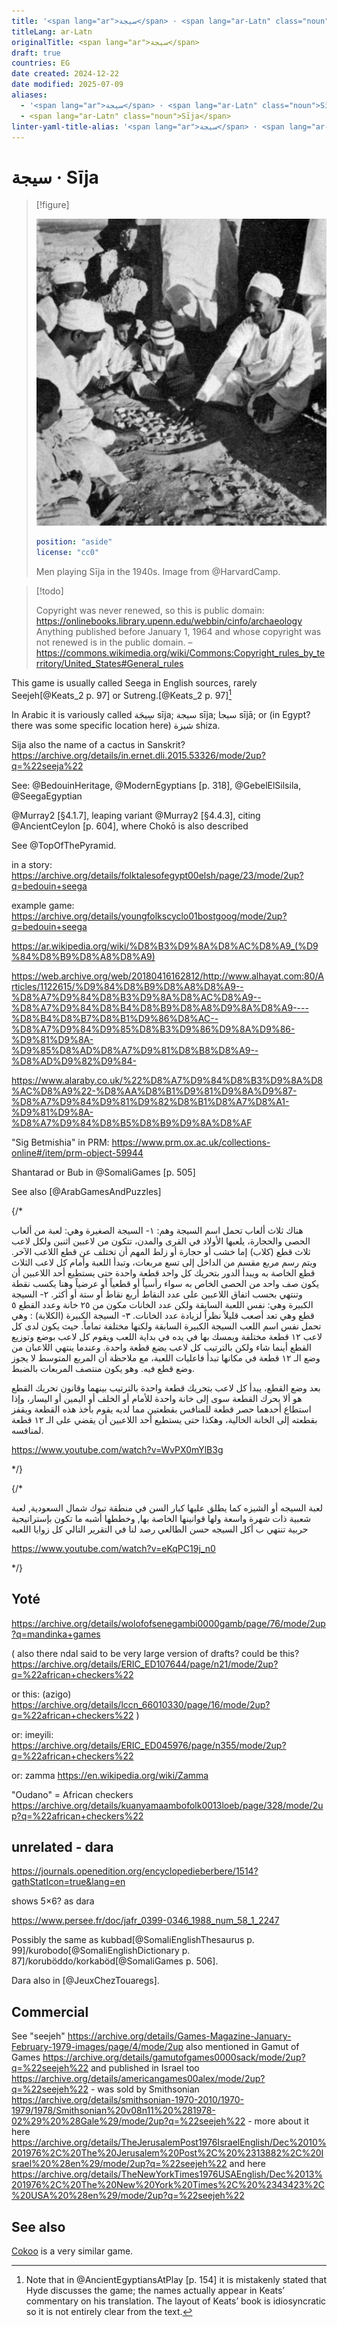 ```yaml
---
title: '<span lang="ar">سيجة</span> · <span lang="ar-Latn" class="noun">Sīja</span>'
titleLang: ar-Latn
originalTitle: <span lang="ar">سيجة</span>
draft: true
countries: EG
date created: 2024-12-22
date modified: 2025-07-09
aliases:
  - '<span lang="ar">سيجة</span> · <span lang="ar-Latn" class="noun">Sīja</span>'
  - <span lang="ar-Latn" class="noun">Sīja</span>
linter-yaml-title-alias: '<span lang="ar">سيجة</span> · <span lang="ar-Latn" class="noun">Sīja</span>'
---
```

# <span lang="ar">سيجة</span> · <span lang="ar-Latn" class="noun">Sīja</span>

> [!figure]
> 
> ![A photo of two men seated on the sand with a seega board and pieces between them. They are dressed in white clothes and children are watching them play.](Seega_1940s.jpg)
>
> ```yaml
> position: "aside"
> license: "cc0"
> ```
>
> Men playing Sīja in the 1940s. Image from @HarvardCamp.

> [!todo]
> 
> Copyright was never renewed, so this is public domain: https://onlinebooks.library.upenn.edu/webbin/cinfo/archaeology
> Anything published before January 1, 1964 and whose copyright was not renewed is in the public domain. –https://commons.wikimedia.org/wiki/Commons:Copyright_rules_by_territory/United_States#General_rules

This game is usually called <span lang="ar-Latn" class="noun aka">Seega</span> in English sources, rarely <span lang="ar-Latn" class="noun aka">Seejeh</span>[@Keats_2 p. 97] or <span lang="ar-Latn" class="noun aka">Sutreng</span>.[@Keats_2 p. 97][^fn0]

[^fn0]: Note that in @AncientEgyptiansAtPlay [p. 154] it is mistakenly stated that Hyde discusses the game; the names actually appear in Keats’ commentary on his translation. The layout of Keats’ book is idiosyncratic so it is not entirely clear from the text.

In Arabic it is variously called <span lang="ar" class="aka">سِيجَة</span> <span lang="ar-Latn" class="aka">sīja</span>; <span lang="ar" class="aka">سيجة</span> <Pronounce  lang="ar-Latn" pronouncer="Ad7am" file="pronunciation_ar_سيجة.mp3" class="aka">sīja</Pronounce>; <span lang="ar" class="aka">سيجا</span> <Pronounce  lang="ar-Latn" pronouncer="Ad7am" file="pronunciation_ar_سيجا.mp3" class="aka">sījā</Pronounce>; or (in Egypt? there was some specific location here) <span lang="ar" class="aka">شيزة</span> <Pronounce  lang="ar-Latn" pronouncer="Ad7am" file="pronunciation_ar_شيزة.mp3" class="aka">shiza</Pronounce>.

Sija also the name of a cactus in Sanskrit? https://archive.org/details/in.ernet.dli.2015.53326/mode/2up?q=%22seeja%22

See: @BedouinHeritage, @ModernEgyptians [p. 318], @GebelElSilsila, @SeegaEgyptian

@Murray2 [§4.1.7], leaping variant @Murray2 [§4.4.3], citing @AncientCeylon [p. 604], where Chokō is also described

See @TopOfThePyramid.

in a story: https://archive.org/details/folktalesofegypt00elsh/page/23/mode/2up?q=bedouin+seega

example game: https://archive.org/details/youngfolkscyclo01bostgoog/mode/2up?q=bedouin+seega

https://ar.wikipedia.org/wiki/%D8%B3%D9%8A%D8%AC%D8%A9_(%D9%84%D8%B9%D8%A8%D8%A9)

https://web.archive.org/web/20180416162812/http://www.alhayat.com:80/Articles/1122615/%D9%84%D8%B9%D8%A8%D8%A9--%D8%A7%D9%84%D8%B3%D9%8A%D8%AC%D8%A9--%D8%A7%D9%84%D8%B4%D8%B9%D8%A8%D9%8A%D8%A9----%D8%B4%D8%B7%D8%B1%D9%86%D8%AC--%D8%A7%D9%84%D9%85%D8%B3%D9%86%D9%8A%D9%86-%D9%81%D9%8A-%D9%85%D8%AD%D8%A7%D9%81%D8%B8%D8%A9--%D8%AD%D9%82%D9%84-

https://www.alaraby.co.uk/%22%D8%A7%D9%84%D8%B3%D9%8A%D8%AC%D8%A9%22-%D8%AA%D8%B1%D9%81%D9%8A%D9%87-%D8%A7%D9%84%D9%81%D9%82%D8%B1%D8%A7%D8%A1-%D9%81%D9%8A-%D8%A7%D9%84%D8%B5%D8%B9%D9%8A%D8%AF

"Sig Betmishia" in PRM: https://www.prm.ox.ac.uk/collections-online#/item/prm-object-59944

Shantarad or Bub in @SomaliGames [p. 505]

See also [@ArabGamesAndPuzzles]

{/*

هناك ثلاث ألعاب تحمل اسم السيجة وهم:
١- السيجة الصغيرة وهي:
لعبة من ألعاب الحصى والحجارة، يلعبها الأولاد في القرى والمدن، تتكون من لاعبين اثنين ولكل لاعب ثلاث قطع (كلاب) إما خشب أو حجارة أو زلط المهم أن تختلف عن قطع اللاعب الآخر.
ويتم رسم مربع مقسم من الداخل إلى تسع مربعات، وتبدأ اللعبة وأمام كل لاعب الثلاث قطع الخاصة به ويبدأ الدور بتحريك كل واحد قطعة واحدة حتى يستطيع أحد اللاعبين أن يكون صف واحد من الحصى الخاص به سواء رأسياً أو قطعياً أو عرضياً وهنا يكسب نقطة وتنتهي بحسب اتفاق اللاعبين على عدد النقاط أربع نقاط أو ستة أو أكثر.
٢- السيجة الكبيرة وهي:
نفس اللعبة السابقة ولكن عدد الخانات مكون من ٢٥ خانة وعدد القطع ٥ قطع وهي تعد أصعب قليلاً نظراً لزيادة عدد الخانات.
٣- السيجة الكبيرة (الكلابة) : وهي
تحمل نفس اسم اللعب السيجة الكبيرة السابقة ولكنها مختلفة تماماً. حيث يكون لدى كل لاعب ١٢ قطعة مختلفة ويمسك بها في يده في بداية اللعب ويقوم كل لاعب بوضع وتوزيع القطع أينما شاء ولكن بالترتيب كل لاعب يضع قطعة واحدة. وعندما ينتهي اللاعبان من وضع الـ ١٢ قطعة في مكانها تبدأ فاعليات اللعبة، مع ملاحظة أن المربع المتوسط لا يجوز وضع قطع فيه. وهو يكون منتصف المربعات بالضبط.

بعد وضع القطع، يبدأ كل لاعب بتحريك قطعة واحدة بالترتيب بينهما وقانون تحريك القطع هو ألا يحرك القطعة سوى إلى خانة واحدة للأمام أو الخلف أو اليمين أو اليسار، وإذا استطاع أحدهما حصر قطعة للمنافس بقطعتين مما لديه يقوم بأخذ هذه القطعة ويقفز بقطعته إلى الخانة الخالية، وهكذا حتى يستطيع أحد اللاعبين أن يقضي على الـ ١٢ قطعة لمنافسه.

https://www.youtube.com/watch?v=WvPX0mYlB3g

*/}

{/*

لعبة السيجه أو الشيزه كما يطلق عليها كبار السن في منطقة تبوك شمال السعودية, لعبة شعبية ذات شهرة واسعة ولها قوانينها الخاصة بها, وخططها أشبه ما تكون بإستراتيجية حربية تنتهي ب  أكل السيجه  حسن الطالعي رصد لنا في التقرير التالي  كل زوايا اللعبه

https://www.youtube.com/watch?v=eKqPC19j_n0

*/}


## Yoté

https://archive.org/details/wolofofsenegambi0000gamb/page/76/mode/2up?q=mandinka+games


(
also there ndal said to be very large version of  drafts?
could be this? https://archive.org/details/ERIC_ED107644/page/n21/mode/2up?q=%22african+checkers%22

or this: (azigo) https://archive.org/details/lccn_66010330/page/16/mode/2up?q=%22african+checkers%22
)



or: imeyili: https://archive.org/details/ERIC_ED045976/page/n355/mode/2up?q=%22african+checkers%22

or: zamma https://en.wikipedia.org/wiki/Zamma

"Oudano" = African checkers https://archive.org/details/kuanyamaambofolk0013loeb/page/328/mode/2up?q=%22african+checkers%22

## unrelated - dara

https://journals.openedition.org/encyclopedieberbere/1514?gathStatIcon=true&lang=en

shows 5×6? as dara

https://www.persee.fr/doc/jafr_0399-0346_1988_num_58_1_2247

Possibly the same as <span lang="so">kubbad</span>[@SomaliEnglishThesaurus p. 99]/<span lang="so">kurobodo</span>[@SomaliEnglishDictionary p. 87]/<span lang="so">koruböddo</span>/<span lang="so">korkaböd</span>[@SomaliGames p.  506].

Dara also in [@JeuxChezTouaregs].

## Commercial

See "seejeh" https://archive.org/details/Games-Magazine-January-February-1979-images/page/4/mode/2up also mentioned in Gamut of Games https://archive.org/details/gamutofgames0000sack/mode/2up?q=%22seejeh%22 and published in Israel too https://archive.org/details/americangames00alex/mode/2up?q=%22seejeh%22 - was sold by Smithsonian https://archive.org/details/smithsonian-1970-2010/1970-1979/1978/Smithsonian%20v08n11%20%281978-02%29%20%28Gale%29/mode/2up?q=%22seejeh%22 - more about it here https://archive.org/details/TheJerusalemPost1976IsraelEnglish/Dec%2010%201976%2C%20The%20Jerusalem%20Post%2C%20%2313882%2C%20Israel%20%28en%29/mode/2up?q=%22seejeh%22 and here https://archive.org/details/TheNewYorkTimes1976USAEnglish/Dec%2013%201976%2C%20The%20New%20York%20Times%2C%20%2343423%2C%20USA%20%28en%29/mode/2up?q=%22seejeh%22

## See also

[Cokoo](games/cokoo/cokoo.md) is a very similar game.
